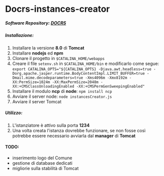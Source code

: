 # Docrs-instances-creator
##### Software Repository: [DOCRS](https://github.com/InteractSpa/docrs)
##### Installazione:
1. Installare la versione **8.0** di **Tomcat**
2. Installare **nodejs** ed **npm**
3. Clonare il progetto in `$CATALINA_HOME/webapps`
4. Creare il file `setenv.sh` in `$CATALINA_HOME/bin` e modificarlo come segue: `export CATALINA_OPTS="${CATALINA_OPTS} -Djava.awt.headless=true -Dorg.apache.jasper.runtime.BodyContentImpl.LIMIT_BUFFER=true -Dmail.mime.decodeparameters=true -Xms4096m -Xmx8192m -XX:PermSize=1024m -XX:MaxPermSize=2048m -XX:+CMSClassUnloadingEnabled -XX:+CMSPermGenSweepingEnabled"`
5. Installare il modulo **ncp** di **node**: `npm install ncp`
6. Avviare il server node: `node instancesCreator.js`
7. Avviare il server Tomcat

##### Utilizzo:
1. L'istanziatore è attivo sulla porta **1234**
2. Una volta creata l'istanza dovrebbe funzionare, se non fosse così potrebbe essere necessario avviarla dal **manager** di **Tomcat**


#### TODO:
  * inserimento logo del Comune
  * gestione di database dedicati
  * migliorie sulla stabilità di Tomcat
